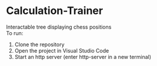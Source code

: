 # Calculation-Trainer
Interactable tree displaying chess positions <br>
To run:
  1. Clone the repository
  2. Open the project in Visual Studio Code
  3. Start an http server (enter http-server in a new terminal)
